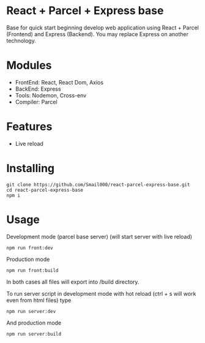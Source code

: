 
# React + Parcel + Express base

Base for quick start beginning develop web application using React + Parcel (Frontend) and Express (Backend). You may replace Express on another technology.

# Modules
- FrontEnd: React, React Dom, Axios
- BackEnd: Express
- Tools: Nodemon, Cross-env
- Compiler: Parcel

# Features
- Live reload

# Installing

```
git clone https://github.com/Smail000/react-parcel-express-base.git
cd react-parcel-express-base
npm i
```

# Usage

Development mode (parcel base server) (will start server with live reload)
```
npm run front:dev
```
Production mode
```
npm run front:build
```
In both cases all files will export into /build directory.

To run server script in development mode with hot reload (ctrl + s will work even from html files) type
```
npm run server:dev
```
And production mode
```
npm run server:build
```


